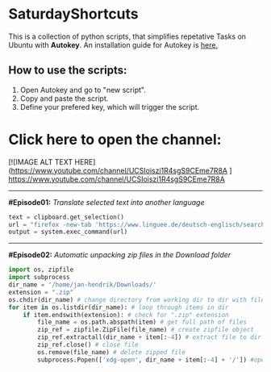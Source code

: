 # SaturdayShortcuts

This is a collection of python scripts, that simplifies repetative Tasks on Ubuntu with **Autokey**. 
An installation guide for Autokey is [here.](https://github.com/autokey/autokey/wiki/Installing#debian-and-derivatives)

## How to use the scripts:
1. Open Autokey and go to "new script".
2. Copy and paste the script.
3. Define your prefered key, which will trigger the script.


# Click here to open the channel:
[![IMAGE ALT TEXT HERE](https://www.youtube.com/channel/UCSIoiszi1R4sgS9CEme7R8A
]
https://www.youtube.com/channel/UCSIoiszi1R4sgS9CEme7R8A

---
**#Episode01:** *Translate selected text into another language*

```python
text = clipboard.get_selection()
url = "firefox -new-tab 'https://www.linguee.de/deutsch-englisch/search?source=auto&query=" + text + "'"
output = system.exec_command(url)
```
---

**#Episode02:** *Automatic unpacking zip files in the Download folder*

```python
import os, zipfile
import subprocess
dir_name = '/home/jan-hendrik/Downloads/'
extension = ".zip"
os.chdir(dir_name) # change directory from working dir to dir with files
for item in os.listdir(dir_name): # loop through items in dir
    if item.endswith(extension): # check for ".zip" extension
        file_name = os.path.abspath(item) # get full path of files
        zip_ref = zipfile.ZipFile(file_name) # create zipfile object
        zip_ref.extractall(dir_name + item[:-4]) # extract file to dir
        zip_ref.close() # close file
        os.remove(file_name) # delete zipped file
        subprocess.Popen(['xdg-open', dir_name + item[:-4] + '/']) #open folder
```
